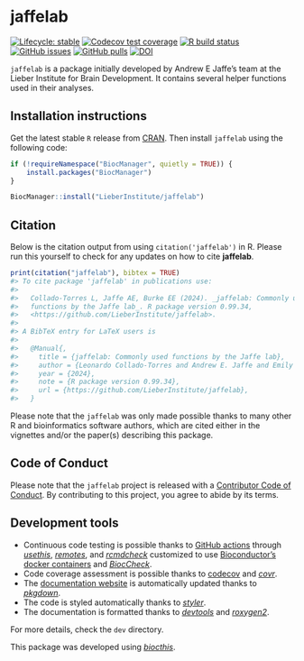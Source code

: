 
<!-- README.md is generated from README.Rmd. Please edit that file -->

# jaffelab

<!-- badges: start -->

[![Lifecycle:
stable](https://img.shields.io/badge/lifecycle-stable-brightgreen.svg)](https://lifecycle.r-lib.org/articles/stages.html#stable)
[![Codecov test
coverage](https://codecov.io/gh/LieberInstitute/jaffelab/branch/devel/graph/badge.svg)](https://codecov.io/gh/LieberInstitute/jaffelab?branch=devel)
[![R build
status](https://github.com/LieberInstitute/jaffelab/workflows/R-CMD-check-bioc/badge.svg)](https://github.com/LieberInstitute/jaffelab/actions)
[![GitHub
issues](https://img.shields.io/github/issues/LieberInstitute/jaffelab)](https://github.com/LieberInstitute/jaffelab/issues)
[![GitHub
pulls](https://img.shields.io/github/issues-pr/LieberInstitute/jaffelab)](https://github.com/LieberInstitute/jaffelab/pulls)
[![DOI](https://zenodo.org/badge/70074284.svg)](https://zenodo.org/badge/latestdoi/70074284)
<!-- badges: end -->

`jaffelab` is a package initially developed by Andrew E Jaffe’s team at
the Lieber Institute for Brain Development. It contains several helper
functions used in their analyses.

## Installation instructions

Get the latest stable `R` release from
[CRAN](http://cran.r-project.org/). Then install `jaffelab` using the
following code:

``` r
if (!requireNamespace("BiocManager", quietly = TRUE)) {
    install.packages("BiocManager")
}

BiocManager::install("LieberInstitute/jaffelab")
```

## Citation

Below is the citation output from using `citation('jaffelab')` in R.
Please run this yourself to check for any updates on how to cite
**jaffelab**.

``` r
print(citation("jaffelab"), bibtex = TRUE)
#> To cite package 'jaffelab' in publications use:
#> 
#>   Collado-Torres L, Jaffe AE, Burke EE (2024). _jaffelab: Commonly used
#>   functions by the Jaffe lab_. R package version 0.99.34,
#>   <https://github.com/LieberInstitute/jaffelab>.
#> 
#> A BibTeX entry for LaTeX users is
#> 
#>   @Manual{,
#>     title = {jaffelab: Commonly used functions by the Jaffe lab},
#>     author = {Leonardo Collado-Torres and Andrew E. Jaffe and Emily E. Burke},
#>     year = {2024},
#>     note = {R package version 0.99.34},
#>     url = {https://github.com/LieberInstitute/jaffelab},
#>   }
```

Please note that the `jaffelab` was only made possible thanks to many
other R and bioinformatics software authors, which are cited either in
the vignettes and/or the paper(s) describing this package.

## Code of Conduct

Please note that the `jaffelab` project is released with a [Contributor
Code of Conduct](http://bioconductor.org/about/code-of-conduct/). By
contributing to this project, you agree to abide by its terms.

## Development tools

- Continuous code testing is possible thanks to [GitHub
  actions](https://www.tidyverse.org/blog/2020/04/usethis-1-6-0/)
  through *[usethis](https://CRAN.R-project.org/package=usethis)*,
  *[remotes](https://CRAN.R-project.org/package=remotes)*, and
  *[rcmdcheck](https://CRAN.R-project.org/package=rcmdcheck)* customized
  to use [Bioconductor’s docker
  containers](https://www.bioconductor.org/help/docker/) and
  *[BiocCheck](https://bioconductor.org/packages/3.18/BiocCheck)*.
- Code coverage assessment is possible thanks to
  [codecov](https://codecov.io/gh) and
  *[covr](https://CRAN.R-project.org/package=covr)*.
- The [documentation website](http://LieberInstitute.github.io/jaffelab)
  is automatically updated thanks to
  *[pkgdown](https://CRAN.R-project.org/package=pkgdown)*.
- The code is styled automatically thanks to
  *[styler](https://CRAN.R-project.org/package=styler)*.
- The documentation is formatted thanks to
  *[devtools](https://CRAN.R-project.org/package=devtools)* and
  *[roxygen2](https://CRAN.R-project.org/package=roxygen2)*.

For more details, check the `dev` directory.

This package was developed using
*[biocthis](https://bioconductor.org/packages/3.18/biocthis)*.
